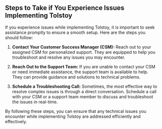 ## Steps to Take if You Experience Issues Implementing Tolstoy

If you experience issues while implementing Tolstoy, it is important to seek assistance promptly to ensure a smooth setup. Here are the steps you should follow:

1. **Contact Your Customer Success Manager (CSM):** Reach out to your assigned CSM for personalized support. They are equipped to help you troubleshoot and resolve any issues you may encounter.

2. **Reach Out to the Support Team:** If you are unable to contact your CSM or need immediate assistance, the support team is available to help. They can provide guidance and solutions to technical problems.

3. **Schedule a Troubleshooting Call:** Sometimes, the most effective way to resolve complex issues is through a direct conversation. Schedule a call with your CSM or a support team member to discuss and troubleshoot the issues in real-time.

By following these steps, you can ensure that any technical issues you encounter while implementing Tolstoy are addressed efficiently and effectively.